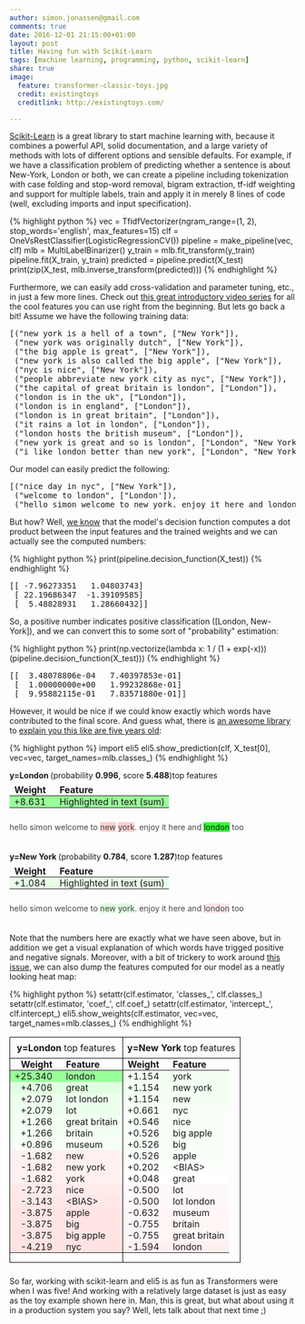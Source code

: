 ```yaml
---
author: simon.jonassen@gmail.com
comments: true
date: 2016-12-01 21:15:00+01:00
layout: post
title: Having fun with Scikit-Learn
tags: [machine learning, programming, python, scikit-learn]
share: true
image:
  feature: transformer-classic-toys.jpg
  credit: existingtoys
  creditlink: http://existingtoys.com/

---
```

[Scikit-Learn](http://scikit-learn.org/) is a great library to start machine learning with, because it combines a powerful API, solid documentation, and a large variety of methods with lots of different options and sensible defaults. For example, if we have a classification problem of predicting whether a sentence is about New-York, London or both, we can create a pipeline including tokenization with case folding and stop-word removal, bigram extraction, tf-idf weighting and support for multiple labels, train and apply it in merely 8 lines of code (well, excluding imports and input specification).<!--more-->

{% highlight python %}
vec = TfidfVectorizer(ngram_range=(1, 2), stop_words='english', max_features=15)
clf = OneVsRestClassifier(LogisticRegressionCV())
pipeline = make_pipeline(vec, clf)
mlb = MultiLabelBinarizer()
y_train = mlb.fit_transform(y_train)
pipeline.fit(X_train, y_train)
predicted = pipeline.predict(X_test)
print(zip(X_test, mlb.inverse_transform(predicted)))
{% endhighlight %}

Furthermore, we can easily add cross-validation and parameter tuning, etc., in just a few more lines. Check out [this great introductory video series](http://www.dataschool.io/machine-learning-with-scikit-learn/) for all the cool features you can use right from the beginning. But lets go back a bit! Assume we have the following training data:

<pre>
[("new york is a hell of a town", ["New York"]),
 ("new york was originally dutch", ["New York"]),
 ("the big apple is great", ["New York"]),
 ("new york is also called the big apple", ["New York"]),
 ("nyc is nice", ["New York"]),
 ("people abbreviate new york city as nyc", ["New York"]),
 ("the capital of great britain is london", ["London"]),
 ("london is in the uk", ["London"]),
 ("london is in england", ["London"]),
 ("london is in great britain", ["London"]),
 ("it rains a lot in london", ["London"]),
 ("london hosts the british museum", ["London"]),
 ("new york is great and so is london", ["London", "New York"]),
 ("i like london better than new york", ["London", "New York"])]
</pre>

Our model can easily predict the following:
<pre>
[("nice day in nyc", ["New York"]),
 ("welcome to london", ["London']),
 ("hello simon welcome to new york. enjoy it here and london", ["London", "New York"])]
</pre>

But how? Well, [we know](http://scikit-learn.org/stable/modules/linear_model.html#logistic-regression) that the model's decision function computes a dot product between the input features and the trained weights and we can actually see the computed numbers:

{% highlight python %}
print(pipeline.decision_function(X_test))
{% endhighlight %}

<pre>
[[ -7.96273351   1.04803743]
 [ 22.19686347  -1.39109585]
 [  5.48828931   1.28660432]]
</pre>

So, a positive number indicates positive classification (\[London, New-York\]), and we can convert this to some sort of "probability" estimation:

{% highlight python %}
print(np.vectorize(lambda x: 1 / (1 + exp(-x)))(pipeline.decision_function(X_test)))
{% endhighlight %}

<pre>
[[  3.48078806e-04   7.40397853e-01]
 [  1.00000000e+00   1.99232868e-01]
 [  9.95882115e-01   7.83571880e-01]]
</pre>

However, it would be nice if we could know exactly which words have contributed to the final score. And guess what, there is [an awesome library](https://github.com/TeamHG-Memex/eli5) to [explain you this like are five years old](http://eli5.readthedocs.io/en/latest/tutorials/sklearn-text.html):

{% highlight python %}
import eli5
eli5.show_prediction(clf, X_test[0], vec=vec, target_names=mlb.classes_)
{% endhighlight %}

<div class="output_html rendered_html output_subarea output_execute_result"> <p style="margin-bottom: 0.5em; margin-top: 0em"> <b> y=London </b> (probability <b>0.996</b>, score <b>5.488</b>)top features </p> <table class="eli5-weights" style="border-collapse: collapse; border: none; margin-top: 0em; margin-bottom: 2em;"> <thead> <tr style="border: none;"> <th style="padding: 0 1em 0 0.5em; text-align: right; border: none;">Weight</th> <th style="padding: 0 0.5em 0 0.5em; text-align: left; border: none;">Feature</th> </tr> </thead> <tbody> <tr style="background-color: hsl(120, 100.00%, 80.00%); border: none;"> <td style="padding: 0 1em 0 0.5em; text-align: right; border: none;"> +8.631 </td> <td style="padding: 0 0.5em 0 0.5em; text-align: left; border: none;"> Highlighted in text (sum) </td></tr> </tbody> </table> <p style="margin-bottom: 2.5em; margin-top:-0.5em;"> <span style="opacity: 0.80">h</span><span style="opacity: 0.80">e</span><span style="opacity: 0.80">l</span><span style="opacity: 0.80">l</span><span style="opacity: 0.80">o</span><span style="opacity: 0.80"> </span><span style="opacity: 0.80">s</span><span style="opacity: 0.80">i</span><span style="opacity: 0.80">m</span><span style="opacity: 0.80">o</span><span style="opacity: 0.80">n</span><span style="opacity: 0.80"> </span><span style="opacity: 0.80">w</span><span style="opacity: 0.80">e</span><span style="opacity: 0.80">l</span><span style="opacity: 0.80">c</span><span style="opacity: 0.80">o</span><span style="opacity: 0.80">m</span><span style="opacity: 0.80">e</span><span style="opacity: 0.80"> </span><span style="opacity: 0.80">t</span><span style="opacity: 0.80">o</span><span style="opacity: 0.80"> </span><span style="background-color: hsl(0, 100.00%, 89.16%); opacity: 0.83" title="-1.740">n</span><span style="background-color: hsl(0, 100.00%, 89.16%); opacity: 0.83" title="-1.740">e</span><span style="background-color: hsl(0, 100.00%, 89.16%); opacity: 0.83" title="-1.740">w</span><span style="opacity: 0.80"> </span><span style="background-color: hsl(0, 100.00%, 89.16%); opacity: 0.83" title="-1.740">y</span><span style="background-color: hsl(0, 100.00%, 89.16%); opacity: 0.83" title="-1.740">o</span><span style="background-color: hsl(0, 100.00%, 89.16%); opacity: 0.83" title="-1.740">r</span><span style="background-color: hsl(0, 100.00%, 89.16%); opacity: 0.83" title="-1.740">k</span><span style="opacity: 0.80">.</span><span style="opacity: 0.80"> </span><span style="opacity: 0.80">e</span><span style="opacity: 0.80">n</span><span style="opacity: 0.80">j</span><span style="opacity: 0.80">o</span><span style="opacity: 0.80">y</span><span style="opacity: 0.80"> </span><span style="opacity: 0.80">i</span><span style="opacity: 0.80">t</span><span style="opacity: 0.80"> </span><span style="opacity: 0.80">h</span><span style="opacity: 0.80">e</span><span style="opacity: 0.80">r</span><span style="opacity: 0.80">e</span><span style="opacity: 0.80"> </span><span style="opacity: 0.80">a</span><span style="opacity: 0.80">n</span><span style="opacity: 0.80">d</span><span style="opacity: 0.80"> </span><span style="background-color: hsl(120, 100.00%, 60.00%); opacity: 1.00" title="11.242">l</span><span style="background-color: hsl(120, 100.00%, 60.00%); opacity: 1.00" title="11.242">o</span><span style="background-color: hsl(120, 100.00%, 60.00%); opacity: 1.00" title="11.242">n</span><span style="background-color: hsl(120, 100.00%, 60.00%); opacity: 1.00" title="11.242">d</span><span style="background-color: hsl(120, 100.00%, 60.00%); opacity: 1.00" title="11.242">o</span><span style="background-color: hsl(120, 100.00%, 60.00%); opacity: 1.00" title="11.242">n</span><span style="opacity: 0.80"> </span><span style="opacity: 0.80">t</span><span style="opacity: 0.80">o</span><span style="opacity: 0.80">o</span> </p> <p style="margin-bottom: 0.5em; margin-top: 0em"> <b> y=New York </b> (probability <b>0.784</b>, score <b>1.287</b>)top features </p> <table class="eli5-weights" style="border-collapse: collapse; border: none; margin-top: 0em; margin-bottom: 2em;"> <thead> <tr style="border: none;"> <th style="padding: 0 1em 0 0.5em; text-align: right; border: none;">Weight</th> <th style="padding: 0 0.5em 0 0.5em; text-align: left; border: none;">Feature</th> </tr> </thead> <tbody> <tr style="background-color: hsl(120, 100.00%, 95.32%); border: none;"> <td style="padding: 0 1em 0 0.5em; text-align: right; border: none;"> +1.084 </td> <td style="padding: 0 0.5em 0 0.5em; text-align: left; border: none;"> Highlighted in text (sum) </td></tr> </tbody> </table> <p style="margin-bottom: 2.5em; margin-top:-0.5em;"> <span style="opacity: 0.80">h</span><span style="opacity: 0.80">e</span><span style="opacity: 0.80">l</span><span style="opacity: 0.80">l</span><span style="opacity: 0.80">o</span><span style="opacity: 0.80"> </span><span style="opacity: 0.80">s</span><span style="opacity: 0.80">i</span><span style="opacity: 0.80">m</span><span style="opacity: 0.80">o</span><span style="opacity: 0.80">n</span><span style="opacity: 0.80"> </span><span style="opacity: 0.80">w</span><span style="opacity: 0.80">e</span><span style="opacity: 0.80">l</span><span style="opacity: 0.80">c</span><span style="opacity: 0.80">o</span><span style="opacity: 0.80">m</span><span style="opacity: 0.80">e</span><span style="opacity: 0.80"> </span><span style="opacity: 0.80">t</span><span style="opacity: 0.80">o</span><span style="opacity: 0.80"> </span><span style="background-color: hsl(120, 100.00%, 91.67%); opacity: 0.82" title="1.194">n</span><span style="background-color: hsl(120, 100.00%, 91.67%); opacity: 0.82" title="1.194">e</span><span style="background-color: hsl(120, 100.00%, 91.67%); opacity: 0.82" title="1.194">w</span><span style="opacity: 0.80"> </span><span style="background-color: hsl(120, 100.00%, 91.67%); opacity: 0.82" title="1.194">y</span><span style="background-color: hsl(120, 100.00%, 91.67%); opacity: 0.82" title="1.194">o</span><span style="background-color: hsl(120, 100.00%, 91.67%); opacity: 0.82" title="1.194">r</span><span style="background-color: hsl(120, 100.00%, 91.67%); opacity: 0.82" title="1.194">k</span><span style="opacity: 0.80">.</span><span style="opacity: 0.80"> </span><span style="opacity: 0.80">e</span><span style="opacity: 0.80">n</span><span style="opacity: 0.80">j</span><span style="opacity: 0.80">o</span><span style="opacity: 0.80">y</span><span style="opacity: 0.80"> </span><span style="opacity: 0.80">i</span><span style="opacity: 0.80">t</span><span style="opacity: 0.80"> </span><span style="opacity: 0.80">h</span><span style="opacity: 0.80">e</span><span style="opacity: 0.80">r</span><span style="opacity: 0.80">e</span><span style="opacity: 0.80"> </span><span style="opacity: 0.80">a</span><span style="opacity: 0.80">n</span><span style="opacity: 0.80">d</span><span style="opacity: 0.80"> </span><span style="background-color: hsl(0, 100.00%, 94.23%); opacity: 0.81" title="-0.707">l</span><span style="background-color: hsl(0, 100.00%, 94.23%); opacity: 0.81" title="-0.707">o</span><span style="background-color: hsl(0, 100.00%, 94.23%); opacity: 0.81" title="-0.707">n</span><span style="background-color: hsl(0, 100.00%, 94.23%); opacity: 0.81" title="-0.707">d</span><span style="background-color: hsl(0, 100.00%, 94.23%); opacity: 0.81" title="-0.707">o</span><span style="background-color: hsl(0, 100.00%, 94.23%); opacity: 0.81" title="-0.707">n</span><span style="opacity: 0.80"> </span><span style="opacity: 0.80">t</span><span style="opacity: 0.80">o</span><span style="opacity: 0.80">o</span> </p> </div>

Note that the numbers here are exactly what we have seen above, but in addition we get a visual explanation of which words have trigged positive and negative signals. Moreover, with a bit of trickery to work around [this issue](https://github.com/TeamHG-Memex/eli5/issues/106), we can also dump the features computed for our model as a neatly looking heat map:

{% highlight python %}
setattr(clf.estimator, 'classes_', clf.classes_)
setattr(clf.estimator, 'coef_', clf.coef_)
setattr(clf.estimator, 'intercept_', clf.intercept_)
eli5.show_weights(clf.estimator, vec=vec, target_names=mlb.classes_)
{% endhighlight %}

<div class="output_html rendered_html output_subarea output_execute_result"> <table class="eli5-weights-wrapper" style="border-collapse: collapse; border: none; margin-bottom: 1.5em;"> <tbody><tr> <td style="padding: 0.5em; border: 1px solid black; text-align: center;"> <b> y=London </b>top features </td> <td style="padding: 0.5em; border: 1px solid black; text-align: center;"> <b> y=New York </b>top features </td> </tr> <tr> <td style="padding: 0px; border: 1px solid black; vertical-align: top;"> <table class="eli5-weights" style="border-collapse: collapse; border: none; margin-top: 0em; width: 100%;"> <thead> <tr style="border: none;"> <th style="padding: 0 1em 0 0.5em; text-align: right; border: none;">Weight</th> <th style="padding: 0 0.5em 0 0.5em; text-align: left; border: none;">Feature</th> </tr> </thead> <tbody> <tr style="background-color: hsl(120, 100.00%, 80.00%); border: none;"> <td style="padding: 0 1em 0 0.5em; text-align: right; border: none;"> +25.340 </td> <td style="padding: 0 0.5em 0 0.5em; text-align: left; border: none;"> london </td></tr> <tr style="background-color: hsl(120, 100.00%, 93.84%); border: none;"> <td style="padding: 0 1em 0 0.5em; text-align: right; border: none;"> +4.706 </td> <td style="padding: 0 0.5em 0 0.5em; text-align: left; border: none;"> great </td></tr> <tr style="background-color: hsl(120, 100.00%, 96.53%); border: none;"> <td style="padding: 0 1em 0 0.5em; text-align: right; border: none;"> +2.079 </td> <td style="padding: 0 0.5em 0 0.5em; text-align: left; border: none;"> lot london </td></tr> <tr style="background-color: hsl(120, 100.00%, 96.53%); border: none;"> <td style="padding: 0 1em 0 0.5em; text-align: right; border: none;"> +2.079 </td> <td style="padding: 0 0.5em 0 0.5em; text-align: left; border: none;"> lot </td></tr> <tr style="background-color: hsl(120, 100.00%, 97.54%); border: none;"> <td style="padding: 0 1em 0 0.5em; text-align: right; border: none;"> +1.266 </td> <td style="padding: 0 0.5em 0 0.5em; text-align: left; border: none;"> great britain </td></tr> <tr style="background-color: hsl(120, 100.00%, 97.54%); border: none;"> <td style="padding: 0 1em 0 0.5em; text-align: right; border: none;"> +1.266 </td> <td style="padding: 0 0.5em 0 0.5em; text-align: left; border: none;"> britain </td></tr> <tr style="background-color: hsl(120, 100.00%, 98.07%); border: none;"> <td style="padding: 0 1em 0 0.5em; text-align: right; border: none;"> +0.896 </td> <td style="padding: 0 0.5em 0 0.5em; text-align: left; border: none;"> museum </td></tr> <tr style="background-color: hsl(0, 100.00%, 97.01%); border: none;"> <td style="padding: 0 1em 0 0.5em; text-align: right; border: none;"> -1.682 </td> <td style="padding: 0 0.5em 0 0.5em; text-align: left; border: none;"> new </td></tr> <tr style="background-color: hsl(0, 100.00%, 97.01%); border: none;"> <td style="padding: 0 1em 0 0.5em; text-align: right; border: none;"> -1.682 </td> <td style="padding: 0 0.5em 0 0.5em; text-align: left; border: none;"> new york </td></tr> <tr style="background-color: hsl(0, 100.00%, 97.01%); border: none;"> <td style="padding: 0 1em 0 0.5em; text-align: right; border: none;"> -1.682 </td> <td style="padding: 0 0.5em 0 0.5em; text-align: left; border: none;"> york </td></tr> <tr style="background-color: hsl(0, 100.00%, 95.80%); border: none;"> <td style="padding: 0 1em 0 0.5em; text-align: right; border: none;"> -2.723 </td> <td style="padding: 0 0.5em 0 0.5em; text-align: left; border: none;"> nice </td></tr> <tr style="background-color: hsl(0, 100.00%, 95.36%); border: none;"> <td style="padding: 0 1em 0 0.5em; text-align: right; border: none;"> -3.143 </td> <td style="padding: 0 0.5em 0 0.5em; text-align: left; border: none;"> &lt;BIAS&gt; </td></tr> <tr style="background-color: hsl(0, 100.00%, 94.63%); border: none;"> <td style="padding: 0 1em 0 0.5em; text-align: right; border: none;"> -3.875 </td> <td style="padding: 0 0.5em 0 0.5em; text-align: left; border: none;"> apple </td></tr> <tr style="background-color: hsl(0, 100.00%, 94.63%); border: none;"> <td style="padding: 0 1em 0 0.5em; text-align: right; border: none;"> -3.875 </td> <td style="padding: 0 0.5em 0 0.5em; text-align: left; border: none;"> big </td></tr> <tr style="background-color: hsl(0, 100.00%, 94.63%); border: none;"> <td style="padding: 0 1em 0 0.5em; text-align: right; border: none;"> -3.875 </td> <td style="padding: 0 0.5em 0 0.5em; text-align: left; border: none;"> big apple </td></tr> <tr style="background-color: hsl(0, 100.00%, 94.30%); border: none;"> <td style="padding: 0 1em 0 0.5em; text-align: right; border: none;"> -4.219 </td> <td style="padding: 0 0.5em 0 0.5em; text-align: left; border: none;"> nyc </td></tr> </tbody> </table> </td> <td style="padding: 0px; border: 1px solid black; vertical-align: top;"> <table class="eli5-weights" style="border-collapse: collapse; border: none; margin-top: 0em; width: 100%;"> <thead> <tr style="border: none;"> <th style="padding: 0 1em 0 0.5em; text-align: right; border: none;">Weight</th> <th style="padding: 0 0.5em 0 0.5em; text-align: left; border: none;">Feature</th> </tr> </thead> <tbody> <tr style="background-color: hsl(120, 100.00%, 97.70%); border: none;"> <td style="padding: 0 1em 0 0.5em; text-align: right; border: none;"> +1.154 </td> <td style="padding: 0 0.5em 0 0.5em; text-align: left; border: none;"> york </td></tr> <tr style="background-color: hsl(120, 100.00%, 97.70%); border: none;"> <td style="padding: 0 1em 0 0.5em; text-align: right; border: none;"> +1.154 </td> <td style="padding: 0 0.5em 0 0.5em; text-align: left; border: none;"> new york </td></tr> <tr style="background-color: hsl(120, 100.00%, 97.70%); border: none;"> <td style="padding: 0 1em 0 0.5em; text-align: right; border: none;"> +1.154 </td> <td style="padding: 0 0.5em 0 0.5em; text-align: left; border: none;"> new </td></tr> <tr style="background-color: hsl(120, 100.00%, 98.44%); border: none;"> <td style="padding: 0 1em 0 0.5em; text-align: right; border: none;"> +0.661 </td> <td style="padding: 0 0.5em 0 0.5em; text-align: left; border: none;"> nyc </td></tr> <tr style="background-color: hsl(120, 100.00%, 98.64%); border: none;"> <td style="padding: 0 1em 0 0.5em; text-align: right; border: none;"> +0.546 </td> <td style="padding: 0 0.5em 0 0.5em; text-align: left; border: none;"> nice </td></tr> <tr style="background-color: hsl(120, 100.00%, 98.67%); border: none;"> <td style="padding: 0 1em 0 0.5em; text-align: right; border: none;"> +0.526 </td> <td style="padding: 0 0.5em 0 0.5em; text-align: left; border: none;"> big apple </td></tr> <tr style="background-color: hsl(120, 100.00%, 98.67%); border: none;"> <td style="padding: 0 1em 0 0.5em; text-align: right; border: none;"> +0.526 </td> <td style="padding: 0 0.5em 0 0.5em; text-align: left; border: none;"> big </td></tr> <tr style="background-color: hsl(120, 100.00%, 98.67%); border: none;"> <td style="padding: 0 1em 0 0.5em; text-align: right; border: none;"> +0.526 </td> <td style="padding: 0 0.5em 0 0.5em; text-align: left; border: none;"> apple </td></tr> <tr style="background-color: hsl(120, 100.00%, 99.32%); border: none;"> <td style="padding: 0 1em 0 0.5em; text-align: right; border: none;"> +0.202 </td> <td style="padding: 0 0.5em 0 0.5em; text-align: left; border: none;"> &lt;BIAS&gt; </td></tr> <tr style="background-color: hsl(120, 100.00%, 99.75%); border: none;"> <td style="padding: 0 1em 0 0.5em; text-align: right; border: none;"> +0.048 </td> <td style="padding: 0 0.5em 0 0.5em; text-align: left; border: none;"> great </td></tr> <tr style="background-color: hsl(0, 100.00%, 98.72%); border: none;"> <td style="padding: 0 1em 0 0.5em; text-align: right; border: none;"> -0.500 </td> <td style="padding: 0 0.5em 0 0.5em; text-align: left; border: none;"> lot </td></tr> <tr style="background-color: hsl(0, 100.00%, 98.72%); border: none;"> <td style="padding: 0 1em 0 0.5em; text-align: right; border: none;"> -0.500 </td> <td style="padding: 0 0.5em 0 0.5em; text-align: left; border: none;"> lot london </td></tr> <tr style="background-color: hsl(0, 100.00%, 98.49%); border: none;"> <td style="padding: 0 1em 0 0.5em; text-align: right; border: none;"> -0.632 </td> <td style="padding: 0 0.5em 0 0.5em; text-align: left; border: none;"> museum </td></tr> <tr style="background-color: hsl(0, 100.00%, 98.29%); border: none;"> <td style="padding: 0 1em 0 0.5em; text-align: right; border: none;"> -0.755 </td> <td style="padding: 0 0.5em 0 0.5em; text-align: left; border: none;"> britain </td></tr> <tr style="background-color: hsl(0, 100.00%, 98.29%); border: none;"> <td style="padding: 0 1em 0 0.5em; text-align: right; border: none;"> -0.755 </td> <td style="padding: 0 0.5em 0 0.5em; text-align: left; border: none;"> great britain </td></tr> <tr style="background-color: hsl(0, 100.00%, 97.12%); border: none;"> <td style="padding: 0 1em 0 0.5em; text-align: right; border: none;"> -1.594 </td> <td style="padding: 0 0.5em 0 0.5em; text-align: left; border: none;"> london </td></tr> </tbody> </table> </td> </tr> </tbody></table> </div>

So far, working with scikit-learn and eli5 is as fun as Transformers were when I was five! And working with a relatively large dataset is just as easy as the toy example shown here in. Man, this is great, but what about using it in a production system you say? Well, lets talk about that next time ;)
